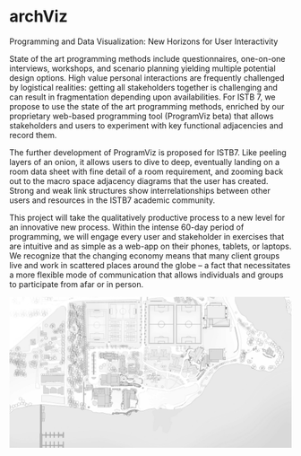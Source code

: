 # archViz

Programming and Data Visualization: New Horizons for User Interactivity

State of the art programming methods include questionnaires, one-on-one interviews, workshops, and scenario planning yielding multiple potential design options. High value personal interactions are frequently challenged by logistical realities: getting all stakeholders together is challenging and can result in fragmentation depending upon availabilities. For ISTB 7, we propose to use the state of the art programming methods, enriched by our proprietary web-based programming tool (ProgramViz beta) that allows stakeholders and users to experiment with key functional adjacencies and record them.

The further development of ProgramViz is proposed for ISTB7. Like peeling layers of an onion, it allows users to dive to deep, eventually landing on a room data sheet with fine detail of a room requirement, and zooming back out to the macro space adjacency diagrams that the user has created. Strong and weak link structures show interrelationships between other users and resources in the ISTB7 academic community.

This project will take the qualitatively productive process to a new level for an innovative new process. Within the intense 60-day period of programming, we will engage every user and stakeholder in exercises that are intuitive and as simple as a web-app on their phones, tablets, or laptops. We recognize that the changing economy means that many client groups live and work in scattered places around the globe – a fact that necessitates a more flexible mode of communication that allows individuals and groups to participate from afar or in person.

![Alt text](static/images/brentwood-master-plan.jpg?raw=true "Title")
